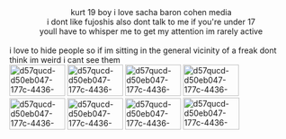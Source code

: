<center>kurt 19 boy i love sacha baron cohen media
  <br>i dont like fujoshis also dont talk to me if you're under 17
  <br>youll have to whisper me to get my attention im rarely active</center>
  <br>i love to hide people so if im sitting in the general vicinity of a freak dont think im weird i cant see them
  <br><img width="99" height="56" alt="d57qucd-d50eb047-177c-4436-986b-8439cdab5deb" src="https://github.com/user-attachments/assets/3ac73e64-3111-4dea-a7bb-611519b40e21"/>
  <img width="99" height="56" alt="d57qucd-d50eb047-177c-4436-986b-8439cdab5deb" src="https://github.com/user-attachments/assets/2fbd73b7-17f0-494c-ab49-a1c6b50cdd0d"/>
  <img width="99" height="56" alt="d57qucd-d50eb047-177c-4436-986b-8439cdab5deb" src="https://github.com/user-attachments/assets/5889114d-633b-4d08-aeac-bc83a4e27f77"/>
  <img width="99" height="56" alt="d57qucd-d50eb047-177c-4436-986b-8439cdab5deb" src="https://github.com/user-attachments/assets/d1a8289a-c74f-4a2d-994b-c50904276f44"/>
  <img width="99" height="56" alt="d57qucd-d50eb047-177c-4436-986b-8439cdab5deb" src="https://github.com/user-attachments/assets/2ffe3d1d-d7f5-443b-9f8f-53feeed83e97"/>
  <img width="99" height="56" alt="d57qucd-d50eb047-177c-4436-986b-8439cdab5deb" src="https://github.com/user-attachments/assets/c700115a-8402-47dd-b09a-92972a8a726d"/>
  <img width="99" height="56" alt="d57qucd-d50eb047-177c-4436-986b-8439cdab5deb" src="https://github.com/user-attachments/assets/7b914c1a-cf37-4cba-88a8-9903b517b2a0"/>
  <img width="100" height="57" alt="d57qucd-d50eb047-177c-4436-986b-8439cdab5deb" src="https://github.com/user-attachments/assets/52b7436a-46b3-4b36-9a6f-a19a761d6c96"/>
</center>
